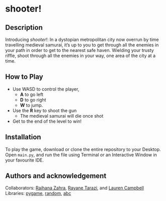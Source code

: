 # shooter!
## Description
Introducing *shooter!*:  In a dystopian metropolitan city now overrun by time travelling medieval samurai, it’s up to you to get through all the enemies in your path in order to get to the nearest safe haven. Wielding your trusty riffle, shoot through all the enemies in your way, one area of the city at a time.

## How to Play
- Use WASD to control the player, 
    - **A** to go left
    - **D** to go right
    - **W** to jump. 
- Use the **R** key to shoot the gun
    - The medieval samurai will die once shot
- Get to the end of the level to win!

## Installation
To play the game, download or clone the entire repository to your Desktop. Open `main.py`, and run the file using Terminal or an Interactive Window in your favourite IDE. 

## Authors and acknowledgement
Collaborators: [Raihana Zahra](https://github.com/raihanaza), [Rayane Tarazi](https://github.com/rTarazi1105), and [Lauren Campbell](https://github.com/laurenindira)
Libraries: [pygame](https://www.pygame.org/wiki/about), [random](https://docs.python.org/3/library/random.html?highlight=random#module-random), [abc](https://docs.python.org/3/library/abc.html)